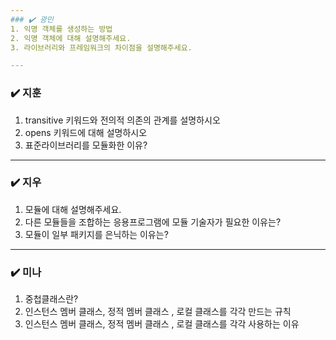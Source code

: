 ```yaml
---
### ✔️ 광민
1. 익명 객체를 생성하는 방법
2. 익명 객체에 대해 설명해주세요.
3. 라이브러리와 프레임워크의 차이점을 설명해주세요.

---
```


### ✔️ 지훈
1. transitive 키워드와 전의적 의존의 관계를 설명하시오
2. opens 키워드에 대해 설명하시오
3. 표준라이브러리를 모듈화한 이유?
---

### ✔️ 지우

1. 모듈에 대해 설명해주세요.
2. 다른 모듈들을 조합하는 응용프로그램에 모듈 기술자가 필요한 이유는?
3. 모듈이 일부 패키지를 은닉하는 이유는?

---

### ✔️ 미나
1. 중첩클래스란?
2. 인스턴스 멤버 클래스, 정적 멤버 클래스 , 로컬 클래스를 각각 만드는 규칙
3. 인스턴스 멤버 클래스, 정적 멤버 클래스 , 로컬 클래스를 각각 사용하는 이유
